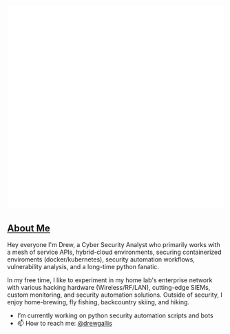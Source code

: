 ![Metrics](https://github.com/drewgallis/drewgallis/blob/main/github-metrics.svg)

## [About Me](https://drew.gallis.xyz)

Hey everyone I'm Drew, a Cyber Security Analyst who primarily works with a mesh of service APIs, hybrid-cloud environments, securing containerized enviroments (docker/kubernetes), security automation workflows, vulnerability analysis, and a long-time python fanatic. 

In my free time, I like to experiment in my home lab's enterprise network with various hacking hardware (Wireless/RF/LAN), cutting-edge SIEMs, custom monitoring, and security automation solutions. Outside of security, I enjoy home-brewing, fly fishing, backcountry skiing, and hiking.

<!--
**drewgallis/drewgallis** is a ✨ _special_ ✨ repository because its `README.md` (this file) appears on your GitHub profile.

Here are some ideas to get you started:

- 🔭 I’m currently working on ...
- 🌱 I’m currently learning ...
- 👯 I’m looking to collaborate on ...
- 🤔 I’m looking for help with ...
- 💬 Ask me about ...
- 📫 How to reach me: ...

- 😄 Pronouns: ...
- ⚡ Fun fact: ...
-->


- I’m currently working on python security automation scripts and bots
- 📫 How to reach me: [@drewgallis](https://linkedin.com/in/drewgallis)
